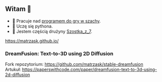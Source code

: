 ## Witam 👋

- 🔭 Pracuje nad [programem do gry w szachy](https://github.com/AGH-Narzedzia-Informatyczne-2022-2023/Szostka_z_7).
- 🌱 Uczę się pythona.
- 👯 Jestem częścią drużyny [Szostka_z_7](https://github.com/orgs/AGH-Narzedzia-Informatyczne-2022-2023/teams/szostka_z_7).

https://matrzask.github.io/

### DreamFusion: Text-to-3D using 2D Diffusion
Fork repozytorium: https://github.com/matrzask/stable-dreamfusion
Artukuł: https://paperswithcode.com/paper/dreamfusion-text-to-3d-using-2d-diffusion
